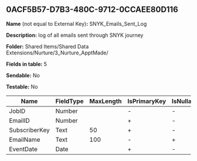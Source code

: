 ## 0ACF5B57-D7B3-480C-9712-0CCAEE80D116

**Name** (not equal to External Key)**:** SNYK_Emails_Sent_Log

**Description:** log of all emails sent through SNYK journey

**Folder:** Shared Items/Shared Data Extensions/Nurture/3_Nurture_ApptMade/

**Fields in table:** 5

**Sendable:** No

**Testable:** No

| Name | FieldType | MaxLength | IsPrimaryKey | IsNullable | DefaultValue |
| --- | --- | --- | --- | --- | --- |
| JobID | Number |  | - | - |  |
| EmailID | Number |  | + | - |  |
| SubscriberKey | Text | 50 | + | - |  |
| EmailName | Text | 100 | - | + |  |
| EventDate | Date |  | + | - |  |
